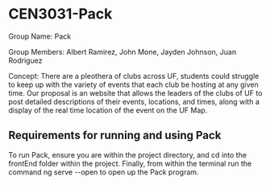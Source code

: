 # CEN3031-Pack
Group Name: Pack

Group Members: Albert Ramirez, John Mone, Jayden Johnson, Juan Rodriguez

Concept: There are a pleothera of clubs across UF, students could struggle to keep up with the variety of events that each club be hosting at any given time. Our proposal is an website that allows the leaders of the clubs of UF to post detailed descriptions of their events, locations, and times, along with a display of the real time location of the event on the UF Map. 

## Requirements for running and using Pack

To run Pack, ensure you are within the project directory, and cd into the frontEnd folder within the project. Finally, from within the terminal run the command ng serve --open to open up the Pack program.
